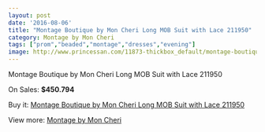 ```yaml
---
layout: post
date: '2016-08-06'
title: "Montage Boutique by Mon Cheri Long MOB Suit with Lace 211950"
category: Montage by Mon Cheri
tags: ["prom","beaded","montage","dresses","evening"]
image: http://www.princessan.com/11873-thickbox_default/montage-boutique-by-mon-cheri-long-mob-suit-with-lace-211950.jpg
---
```

Montage Boutique by Mon Cheri Long MOB Suit with Lace 211950

On Sales: **$450.794**
<a href="https://www.princessan.com/en/montage-by-mon-cheri/5555-montage-boutique-by-mon-cheri-long-mob-suit-with-lace-211950.html"><amp-img layout="responsive" width="600" height="600" src="//www.princessan.com/11873-thickbox_default/montage-boutique-by-mon-cheri-long-mob-suit-with-lace-211950.jpg" alt="Montage Boutique by Mon Cheri Long MOB Suit with Lace 211950 0" /></a>
<a href="https://www.princessan.com/en/montage-by-mon-cheri/5555-montage-boutique-by-mon-cheri-long-mob-suit-with-lace-211950.html"><amp-img layout="responsive" width="600" height="600" src="//www.princessan.com/11874-thickbox_default/montage-boutique-by-mon-cheri-long-mob-suit-with-lace-211950.jpg" alt="Montage Boutique by Mon Cheri Long MOB Suit with Lace 211950 1" /></a>

Buy it: [Montage Boutique by Mon Cheri Long MOB Suit with Lace 211950](https://www.princessan.com/en/montage-by-mon-cheri/5555-montage-boutique-by-mon-cheri-long-mob-suit-with-lace-211950.html "Montage Boutique by Mon Cheri Long MOB Suit with Lace 211950")

View more: [Montage by Mon Cheri](https://www.princessan.com/en/45-montage-by-mon-cheri "Montage by Mon Cheri")